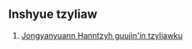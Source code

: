 ## Inshyue tzyliaw

 1. [Jongyanyuann Hanntzyh guujin'in tzyliawku](http://xiaoxue.iis.sinica.edu.tw/ccr/)
